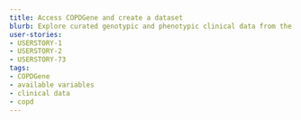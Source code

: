 ```yaml
---
title: Access COPDGene and create a dataset
blurb: Explore curated genotypic and phenotypic clinical data from the COPDGene study
user-stories:
- USERSTORY-1
- USERSTORY-2
- USERSTORY-73
tags:
- COPDGene
- available variables
- clinical data
- copd
---
```

